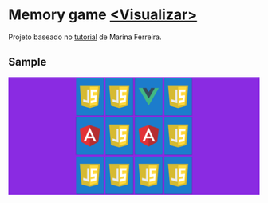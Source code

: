 # Memory game [<Visualizar\>](https://layshidani.github.io/learning-front-end/projects/memory-game/)

Projeto baseado no [tutorial](https://marina-ferreira.github.io/tutorials/js/memory-game/) de Marina Ferreira.

## Sample
![sample](../img/sample/sample-memory-game.png)
